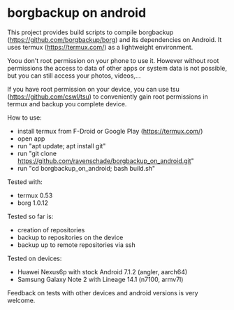 # borgbackup on android
This project provides build scripts to compile borgbackup (https://github.com/borgbackup/borg) and its dependencies on Android. It uses termux (https://termux.com/) as a lightweight environment. 

Yoou don't root permission on your phone to use it. However without root permissions the access to data of other apps or system data is not possible, but you can still access your photos, videos,...

If you have root permission on your device, you can use tsu (https://github.com/cswl/tsu) to conveniently gain root permissions in termux and backup you complete device.

How to use:
 - install termux from F-Droid or Google Play (https://termux.com/)
 - open app
 - run "apt update; apt install git"
 - run "git clone https://github.com/ravenschade/borgbackup_on_android.git"
 - run "cd borgbackup_on_android; bash build.sh"

Tested with:
- termux 0.53
- borg 1.0.12

Tested so far is:
- creation of repositories 
- backup to repositories on the device
- backup up to remote repositories via ssh

Tested on devices:
- Huawei Nexus6p with stock Android 7.1.2 (angler, aarch64)
- Samsung Galaxy Note 2 with Lineage 14.1 (n7100, armv7l)

Feedback on tests with other devices and android versions is very welcome.
